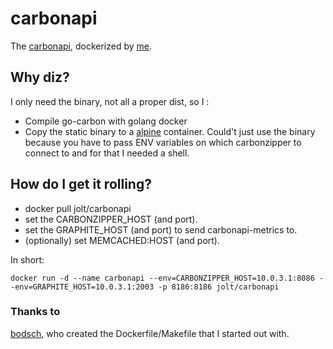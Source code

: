 # carbonapi

The [carbonapi](https://github.com/dgryski/carbonapi), dockerized by [me](https://github.com/joltcan).

## Why diz?

I only need the binary, not all a proper dist, so I :
* Compile go-carbon with golang docker
* Copy the static binary to a [alpine](https://hub.docker.com/_/alpine/) container. Could't just use the binary because you have to pass ENV variables on which carbonzipper to connect to and for that I needed a shell.

## How do I get it rolling?

* docker pull jolt/carbonapi
* set the CARBONZIPPER_HOST (and port).
* set the GRAPHITE_HOST (and port) to send carbonapi-metrics to.
* (optionally) set MEMCACHED:HOST (and port).

In short:
```shell
docker run -d --name carbonapi --env=CARBONZIPPER_HOST=10.0.3.1:8086 --env=GRAPHITE_HOST=10.0.3.1:2003 -p 8186:8186 jolt/carbonapi
```

### Thanks to
[bodsch](https://github.com/bodsch/docker-go-carbon), who created the Dockerfile/Makefile that I started out with.
